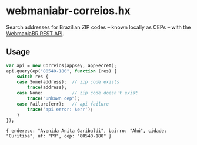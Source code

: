 # webmaniabr-correios.hx

Search addresses for Brazilian ZIP codes – known locally as CEPs – with the
[WebmaniaBR REST API](https://webmaniabr.com/docs/rest-api-correios/).

## Usage

```haxe
var api = new Correios(appKey, appSecret);
api.queryCep("80540-180", function (res) {
	switch res {
	case Some(address):  // zip code exists
		trace(address);
	case None:           // zip code doesn't exist
		trace("unkown cep");
	case Failure(err):   // api failure
		trace('api error: $err');
	}
});
```

```
{ endereco: "Avenida Anita Garibaldi", bairro: "Ahú", cidade: "Curitiba", uf: "PR", cep: "80540-180" }
```

